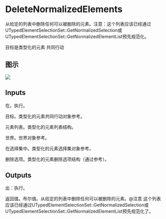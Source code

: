 # DeleteNormalizedElements

从给定的列表中删除任何可以被删除的元素。注意：这个列表应该已经通过UTypedElementSelectionSet::GetNormalizedSelection或UTypedElementSelectionSet::GetNormalizedElementList预先规范化。

目标是类型化的元素 共同行动

## 图示

![]($-20221218-21160771.png)

## Inputs

在。执行。

目标。类型化的元素共同行动对象参考。

元素列表。类型化的元素列表结构。

世界。世界对象参考。

在选择集中。类型化的元素选择集对象参考。

删除选项。类型化的元素删除选项结构（通过参考）。  

## Outputs

出：执行。

返回值。布尔值。从给定的列表中删除任何可以被删除的元素。@注意 这个列表应该已经通过UTypedElementSelectionSet::GetNormalizedSelection或UTypedElementSelectionSet::GetNormalizedElementList预先规范化了。
